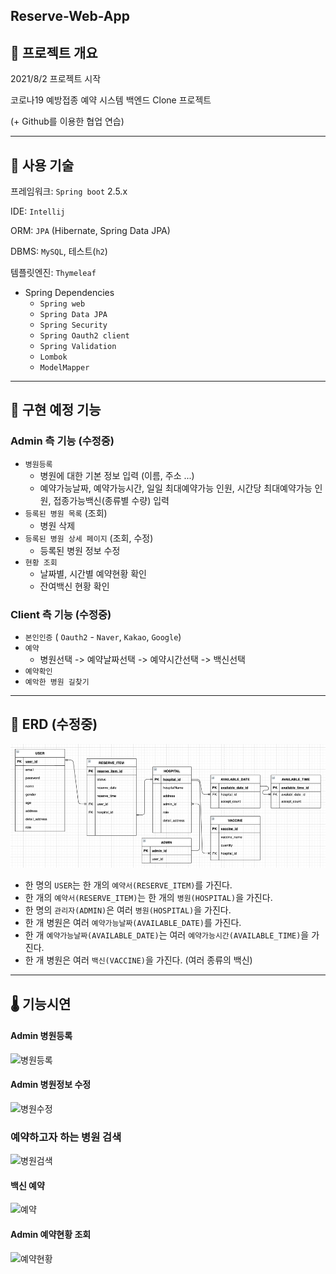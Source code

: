 ## Reserve-Web-App

## 🚀 프로젝트 개요
2021/8/2 프로젝트 시작

코로나19 예방접종 예약 시스템 백엔드 Clone 프로젝트

(+ Github를 이용한 협업 연습)
***

## 🚀 사용 기술
프레임워크: `Spring boot` 2.5.x

IDE: `Intellij`

ORM: `JPA` (Hibernate, Spring Data JPA)

DBMS: `MySQL`, 테스트(`h2`)

템플릿엔진: `Thymeleaf`

- Spring Dependencies
  - `Spring web`
  - `Spring Data JPA`
  - `Spring Security`
  - `Spring Oauth2 client`
  - `Spring Validation`
  - `Lombok`
  - `ModelMapper`
***
## 🔎 구현 예정 기능
### Admin 측 기능 (수정중)
- `병원등록`
  - 병원에 대한 기본 정보 입력 (이름, 주소 ...)
  - 예약가능날짜, 예약가능시간, 일일 최대예약가능 인원, 시간당 최대예약가능 인원, 접종가능백신(종류별 수량) 입력
- `등록된 병원 목록` (조회)
  - 병원 삭제
- `등록된 병원 상세 페이지` (조회, 수정)
  - 등록된 병원 정보 수정
- `현황 조회`
  - 날짜별, 시간별 예약현황 확인
  - 잔여백신 현황 확인
  

### Client 측 기능 (수정중)
- `본인인증` ( `Oauth2` - `Naver`, `Kakao`, `Google`)
- `예약`
  - 병원선택 -> 예약날짜선택 -> 예약시간선택 -> 백신선택
- `예약확인`
- `예악한 병원 길찾기`


***

## 🚀 ERD (수정중)
![img.png](img.png)
- 한 명의 `USER`는 한 개의 `예약서(RESERVE_ITEM)`를 가진다.
- 한 개의 `예약서(RESERVE_ITEM)`는 한 개의 `병원(HOSPITAL)`을 가진다.
- 한 명의 `관리자(ADMIN)`은 여러 `병원(HOSPITAL)`을 가진다.
- 한 개 병원은 여러 `예약가능날짜(AVAILABLE_DATE)`를 가진다.
- 한 개 `예약가능날짜(AVAILABLE_DATE)`는 여러 `예약가능시간(AVAILABLE_TIME)`을 가진다.
- 한 개 병원은 여러 `백신(VACCINE)`을 가진다. (여러 종류의 백신)

***

## 🌡 기능시연

#### Admin 병원등록
![병원등록](https://user-images.githubusercontent.com/77182648/129870381-3a4e2745-8251-469f-b295-3c96601b6204.gif)

#### Admin 병원정보 수정
![병원수정](https://user-images.githubusercontent.com/77182648/129870530-0e36293c-10fb-4916-93f7-034eefc21bd5.gif)

### 예약하고자 하는 병원 검색 
![병원검색](https://user-images.githubusercontent.com/77182648/129870729-941ff973-9cbf-41d0-81b2-aa335ac7700b.gif)

#### 백신 예약
![예약](https://user-images.githubusercontent.com/77182648/129870596-955dc0f7-1e1f-463f-a641-12f78f41c27b.gif)

#### Admin 예약현황 조회
![예약현황](https://user-images.githubusercontent.com/77182648/129870824-095d42ff-ab35-4340-bd54-872c0f8273b3.gif)
